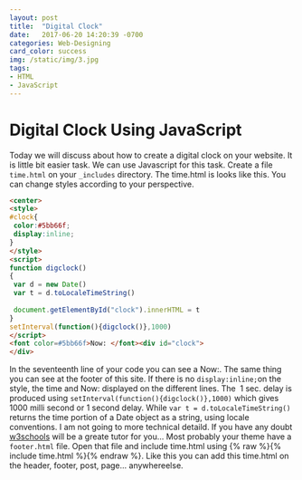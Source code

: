 ```yaml
---
layout: post
title:  "Digital Clock"
date:   2017-06-20 14:20:39 -0700
categories: Web-Designing
card_color: success
img: /static/img/3.jpg
tags:
- HTML
- JavaScript
---
```


# Digital Clock Using JavaScript
Today we will discuss about how to create a digital clock on your website. It is little bit easier task. We can use Javascript for this task. Create a file `time.html` on your `_includes` directory. The time.html is looks like this. You can change styles according to your perspective.

```html
<center>
<style>
#clock{
 color:#5bb66f;
 display:inline;
} 
</style>
<script>
function digclock()
{
 var d = new Date()
 var t = d.toLocaleTimeString()
 
 document.getElementById("clock").innerHTML = t
}
setInterval(function(){digclock()},1000)
</script>
<font color=#5bb66f>Now: </font><div id="clock">
</div>
```
In the seventeenth line of your code you can see a Now:. The same thing you can see at the footer of this site. If there is no `display:inline;`on the style, the time and Now: displayed on the different lines. The  1 sec. delay is produced using `setInterval(function(){digclock()},1000)` which gives 1000 milli second or 1 second delay. While `var t = d.toLocaleTimeString()` returns the time portion of a Date object as a string, using locale conventions. I am not going to more technical detaild. If you have any doubt [w3schools](https://w3schools.com) will be a greate tutor for you... Most probably your theme have a `footer.html` file. Open that file and include time.html using {% raw %}{% include time.html %}{% endraw %}. Like this you can add this time.html on the header, footer, post, page... anywhereelse.
